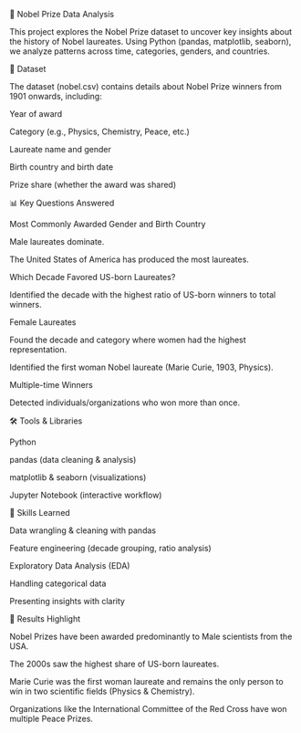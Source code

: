 🏅 Nobel Prize Data Analysis

This project explores the Nobel Prize dataset to uncover key insights about the history of Nobel laureates. Using Python (pandas, matplotlib, seaborn), we analyze patterns across time, categories, genders, and countries.

📂 Dataset

The dataset (nobel.csv) contains details about Nobel Prize winners from 1901 onwards, including:

Year of award

Category (e.g., Physics, Chemistry, Peace, etc.)

Laureate name and gender

Birth country and birth date

Prize share (whether the award was shared)

📊 Key Questions Answered

Most Commonly Awarded Gender and Birth Country

Male laureates dominate.

The United States of America has produced the most laureates.

Which Decade Favored US-born Laureates?

Identified the decade with the highest ratio of US-born winners to total winners.

Female Laureates

Found the decade and category where women had the highest representation.

Identified the first woman Nobel laureate (Marie Curie, 1903, Physics).

Multiple-time Winners

Detected individuals/organizations who won more than once.

🛠️ Tools & Libraries

Python

pandas (data cleaning & analysis)

matplotlib & seaborn (visualizations)

Jupyter Notebook (interactive workflow)

🚀 Skills Learned

Data wrangling & cleaning with pandas

Feature engineering (decade grouping, ratio analysis)

Exploratory Data Analysis (EDA)

Handling categorical data

Presenting insights with clarity

📌 Results Highlight

Nobel Prizes have been awarded predominantly to Male scientists from the USA.

The 2000s saw the highest share of US-born laureates.

Marie Curie was the first woman laureate and remains the only person to win in two scientific fields (Physics & Chemistry).

Organizations like the International Committee of the Red Cross have won multiple Peace Prizes.
